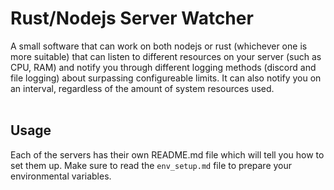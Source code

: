 # Rust/Nodejs Server Watcher
A small software that can work on both nodejs or rust (whichever one is more suitable) that can listen to different resources on your server (such as CPU, RAM) and notify you through different logging methods (discord and file logging) about surpassing configureable limits. It can also notify you on an interval, regardless of the amount of system resources used. <br /> <br />


## Usage  
Each of the servers has their own README.md file which will tell you how to set them up. Make sure to read the `env_setup.md` file to prepare your environmental variables.



